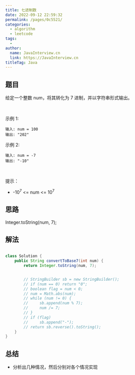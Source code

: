 ```yaml
---
title: 七进制数
date: 2022-09-12 22:59:32
permalink: /pages/0c5521/
categories:
  - algorithm
  - leetcode
tags:
  - 
author: 
  name: JavaInterview.cn
  link: https://JavaInterview.cn
titleTag: Java
---
```


## 题目

给定一个整数 num，将其转化为 7 进制，并以字符串形式输出。

 

示例 1:

    输入: num = 100
    输出: "202"
示例 2:

    输入: num = -7
    输出: "-10"
 

提示：

- -10<sup>7</sup> <= num <= 10<sup>7</sup>


## 思路

Integer.toString(num, 7);

## 解法
```java

class Solution {
    public String convertToBase7(int num) {
        return Integer.toString(num, 7); 


        // StringBuilder sb = new StringBuilder();
        // if (num == 0) return "0";
        // boolean flag = num < 0;
        // num = Math.abs(num);
        // while (num != 0) {
        //     sb.append(num % 7);
        //     num /= 7;
        // }
        // if (flag)
        //     sb.append("-");
        // return sb.reverse().toString();
    }
}
```

## 总结

- 分析出几种情况，然后分别对各个情况实现 
